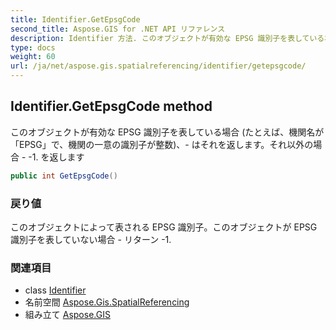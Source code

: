 ```yaml
---
title: Identifier.GetEpsgCode
second_title: Aspose.GIS for .NET API リファレンス
description: Identifier 方法. このオブジェクトが有効な EPSG 識別子を表している場合 たとえば機関名がEPSGで機関の一意の識別子が整数 はそれを返しますそれ以外の場合  1. を返します
type: docs
weight: 60
url: /ja/net/aspose.gis.spatialreferencing/identifier/getepsgcode/
---
```

## Identifier.GetEpsgCode method

このオブジェクトが有効な EPSG 識別子を表している場合 (たとえば、機関名が「EPSG」で、機関の一意の識別子が整数)、- はそれを返します。それ以外の場合 - -1. を返します

```csharp
public int GetEpsgCode()
```

### 戻り値

このオブジェクトによって表される EPSG 識別子。このオブジェクトが EPSG 識別子を表していない場合 - リターン -1.

### 関連項目

* class [Identifier](../)
* 名前空間 [Aspose.Gis.SpatialReferencing](../../identifier/)
* 組み立て [Aspose.GIS](../../../)


